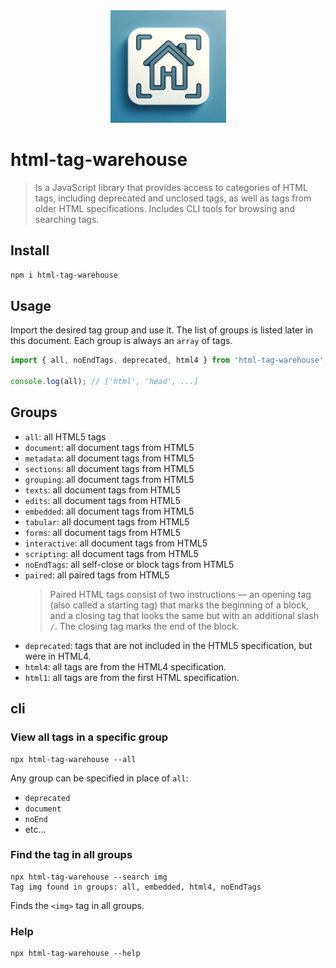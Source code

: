 <div align="center">
    <img width="185" height="180" src="./assets/logo.webp" alt="logo html-tag-warehouse">
</div>

# html-tag-warehouse

> Is a JavaScript library that provides access to categories of HTML tags, including deprecated and unclosed tags, as well as tags from older HTML specifications. Includes CLI tools for browsing and searching tags.

## Install

```bash
npm i html-tag-warehouse
```

## Usage

Import the desired tag group and use it. The list of groups is listed later in this document. Each group is always an `array` of tags.

```js
import { all, noEndTags, deprecated, html4 } from 'html-tag-warehouse';

console.log(all); // ['html', 'head', ...]
```

## Groups
- `all`: all HTML5 tags
- `document`: all document tags from HTML5
- `metadata`: all document tags from HTML5
- `sections`: all document tags from HTML5
- `grouping`: all document tags from HTML5
- `texts`: all document tags from HTML5
- `edits`: all document tags from HTML5
- `embedded`: all document tags from HTML5
- `tabular`: all document tags from HTML5
- `forms`: all document tags from HTML5
- `interactive`: all document tags from HTML5
- `scripting`: all document tags from HTML5
- `noEndTags`: all self-close or block tags from HTML5
- `paired`: all paired tags from HTML5
  > Paired HTML tags consist of two instructions — an opening tag (also called a starting tag) that marks the beginning of a block, and a closing tag that looks the same but with an additional slash `/`. The closing tag marks the end of the block.
- `deprecated`: tags that are not included in the HTML5 specification, but were in HTML4.
- `html4`: all tags are from the HTML4 specification.
- `html1`: all tags are from the first HTML specification.

## cli

### View all tags in a specific group
```shell
npx html-tag-warehouse --all
```

Any group can be specified in place of `all`:
- `deprecated`
- `document`
- `noEnd`
- etc...

### Find the tag in all groups

```shell
npx html-tag-warehouse --search img
Tag img found in groups: all, embedded, html4, noEndTags
```

Finds the `<img>` tag in all groups.

### Help

```shell
npx html-tag-warehouse --help
```
